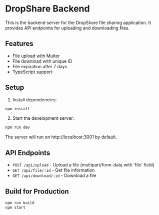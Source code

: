 # DropShare Backend

This is the backend server for the DropShare file sharing application. It provides API endpoints for uploading and downloading files.

## Features

- File upload with Multer
- File download with unique ID
- File expiration after 7 days
- TypeScript support

## Setup

1. Install dependencies:

```bash
npm install
```

2. Start the development server:

```bash
npm run dev
```

The server will run on http://localhost:3001 by default.

## API Endpoints

- `POST /api/upload` - Upload a file (multipart/form-data with 'file' field)
- `GET /api/file/:id` - Get file information
- `GET /api/download/:id` - Download a file

## Build for Production

```bash
npm run build
npm start
```
